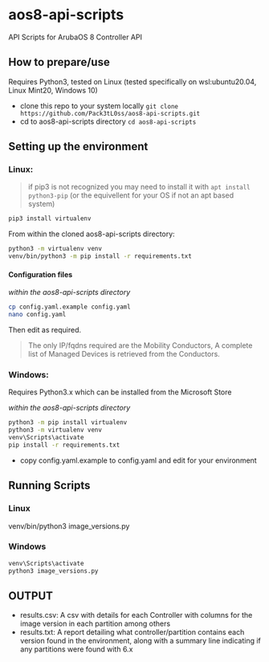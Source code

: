 # aos8-api-scripts

API Scripts for ArubaOS 8 Controller API

## How to prepare/use

Requires Python3, tested on Linux (tested specifically on wsl:ubuntu20.04, Linux Mint20, Windows 10)

- clone this repo to your system locally `git clone https://github.com/Pack3tL0ss/aos8-api-scripts.git`
- cd to aos8-api-scripts directory `cd aos8-api-scripts`

## Setting up the environment

### Linux:

> if pip3 is not recognized you may need to install it with `apt install python3-pip` (or the equivellent for your OS if not an apt based system)

```bash
pip3 install virtualenv
```

From within the cloned aos8-api-scripts directory:

```bash
python3 -m virtualenv venv
venv/bin/python3 -m pip install -r requirements.txt
```

#### Configuration files

*within the aos8-api-scripts directory*

```bash
cp config.yaml.example config.yaml
nano config.yaml
```

Then edit as required.
> The only IP/fqdns required are the Mobility Conductors, A complete list of Managed Devices is retrieved from the Conductors.

### Windows:

Requires Python3.x which can be installed from the Microsoft Store

*within the aos8-api-scripts directory*

```cmd
python3 -m pip install virtualenv
python3 -m virtualenv venv
venv\Scripts\activate
pip install -r requirements.txt
```

- copy config.yaml.example to config.yaml and edit for your environment


## Running Scripts

### Linux

venv/bin/python3 image_versions.py

### Windows

```cmd
venv\Scripts\activate
python3 image_versions.py
```

## OUTPUT

- results.csv: A csv with details for each Controller with columns for the image version in each partition among others
- results.txt: A report detailing what controller/partition contains each version found in the environment, along with a summary line indicating if any partitions were found with 6.x